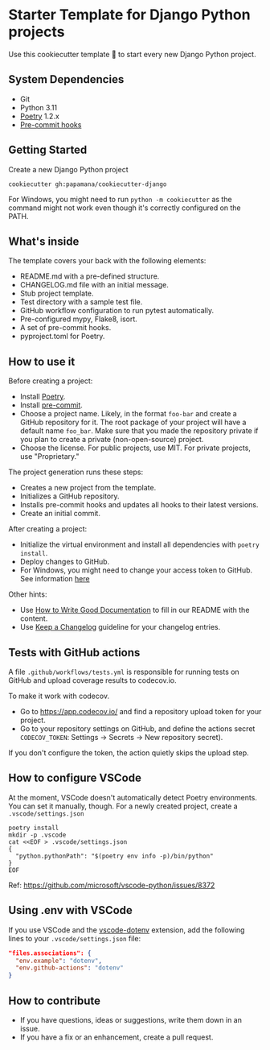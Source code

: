 # Starter Template for Django Python projects

Use this cookiecutter template 🍪 to start every new Django Python project.

## System Dependencies

- Git
- Python 3.11
- [Poetry](https://python-poetry.org/docs/#installation) 1.2.x
- [Pre-commit hooks](https://pre-commit.com/)


## Getting Started

Create a new Django Python project

```
cookiecutter gh:papamana/cookiecutter-django
```

For Windows, you might need to run `python -m cookiecutter` as the command might not work even though it's correctly configured on the PATH.


## What's inside

The template covers your back with the following elements:

- README.md with a pre-defined structure.
- CHANGELOG.md file with an initial message.
- Stub project template.
- Test directory with a sample test file.
- GitHub workflow configuration to run pytest automatically.
- Pre-configured mypy, Flake8, isort.
- A set of pre-commit hooks.
- pyproject.toml for Poetry.



## How to use it

Before creating a project:

- Install [Poetry](https://python-poetry.org/docs/#installation).
- Install [pre-commit](https://pre-commit.com/).
- Choose a project name. Likely, in the format `foo-bar` and create a GitHub
  repository for it. The root package of your project will have a default
  name `foo_bar`. Make sure that you made the repository private if you plan to create
  a private (non-open-source) project.
- Choose the license. For public projects, use MIT. For private projects, use "Proprietary."

The project generation runs these steps:

- Creates a new project from the template.
- Initializes a GitHub repository.
- Installs pre-commit hooks and updates all hooks to their latest versions.
- Create an initial commit.

After creating a project:

- Initialize the virtual environment and install all dependencies with `poetry install`.
- Deploy changes to GitHub.
- For Windows, you might need to change your access token to GitHub. See information [here](https://github.com/gitextensions/gitextensions/issues/4916#issuecomment-557509451)

Other hints:

- Use [How to Write Good Documentation](https://www.sohamkamani.com/blog/how-to-write-good-documentation/)
  to fill in our README with the content.
- Use [Keep a Changelog](https://keepachangelog.com/en/1.0.0/) guideline for your
  changelog entries.

## Tests with GitHub actions

A file `.github/workflows/tests.yml` is responsible for running tests on GitHub and
upload coverage results to codecov.io.

To make it work with codecov.

- Go to https://app.codecov.io/ and find a repository upload token for your project.
- Go to your repository settings on GitHub, and define the actions secret
  `CODECOV_TOKEN`: Settings → Secrets → New repository secret).

If you don't configure the token, the action quietly skips the upload step.

## How to configure VSCode

At the moment, VSCode doesn't automatically detect Poetry environments. You can set it
manually, though. For a newly created project, create a `.vscode/settings.json`

```
poetry install
mkdir -p .vscode
cat <<EOF > .vscode/settings.json
{
  "python.pythonPath": "$(poetry env info -p)/bin/python"
}
EOF
```

Ref: https://github.com/microsoft/vscode-python/issues/8372

## Using .env with VSCode

If you use VSCode and the [vscode-dotenv](https://github.com/mikestead/vscode-dotenv)
extension, add the following lines to your `.vscode/settings.json` file:

```json
"files.associations": {
  "env.example": "dotenv",
  "env.github-actions": "dotenv"
}
```

## How to contribute

- If you have questions, ideas or suggestions, write them down in an issue.
- If you have a fix or an enhancement, create a pull request.
